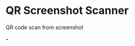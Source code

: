 # QR Screenshot Scanner
QR code scan from screenshot

<p align="left">
  <strong>-</strong>
  <br/>
  <img src=""/>
</p>
